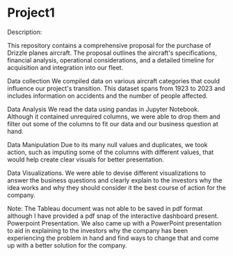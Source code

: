# Project1
Description:

This repository contains a comprehensive proposal for the purchase of Drizzle planes aircraft. The proposal outlines the aircraft's specifications, financial analysis, operational considerations, and a detailed timeline for acquisition and integration into our fleet.

Data collection
We compiled data on various aircraft categories that could influence our project's transition. This dataset spans from 1923 to 2023 and includes information on accidents and the number of people affected.

Data Analysis
We read the data using pandas in Jupyter Notebook. Although it contained unrequired columns, we were able to drop them and filter out some of the columns to fit our data and our business question at hand.

Data Manipulation
Due to its many null values and duplicates, we took action, such as imputing some of the columns with different values, that would help create clear visuals for better presentation.

Data Visualizations.
We were able to devise different visualizations to answer the business questions and clearly explain to the investors why the idea works and why they should consider it the best course of action for the company.

Note: The Tableau document was not able to be saved in pdf format although I have provided a pdf snap of the interactive dashboard present.
Powerpoint Presentation.
We also came up with a PowerPoint presentation to aid in explaining to the investors why the company has been experiencing the problem in hand and find ways to change that and come up with a better solution for the company.
